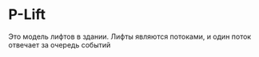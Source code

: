 # P-Lift
Это модель лифтов в здании. Лифты являются потоками, и один поток отвечает за очередь событий
